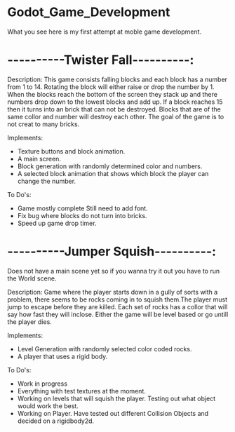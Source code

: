 # Godot_Game_Development
What you see here is my first attempt at moble game development.

# ----------Twister Fall----------:

Description: 
  This game consists falling blocks and each block has a number from 1 to 14. Rotating the block will either raise
or drop the number by 1. When the blocks reach the bottom of the screen they stack up and there numbers drop down to the 
lowest blocks and add up. If a block reaches 15 then it turns into an brick that can not be destroyed. Blocks that are 
of the same collor and number will destroy each other. The goal of the game is to not creat to many bricks.

Implements:
- Texture buttons and block animation.
- A main screen.
- Block generation with randomly determined color and numbers.
- A selected block animation that shows which block the player can change the number.

To Do's:
- Game mostly complete Still need to add font. 
- Fix bug where blocks do not turn into bricks.
- Speed up game drop timer.

# ----------Jumper Squish----------:
Does not have a main scene yet so if you wanna try it out you have to run the World scene.

Description:
  Game where the player starts down in a gully of sorts with a problem, there seems to be rocks coming in to squish them.The 
player must jump to escape before they are killed. Each set of rocks has a collor that will say how fast they will inclose. 
Either the game will be level based or go untill the player dies.

Implements:
- Level Generation with randomly selected color coded rocks.
- A player that uses a rigid body.

To Do's:
- Work in progress
- Everything with test textures at the moment.
- Working on levels that will squish the player. Testing out what object would work the best.
- Working on Player. Have tested out different Collision Objects and decided on a rigidbody2d.
